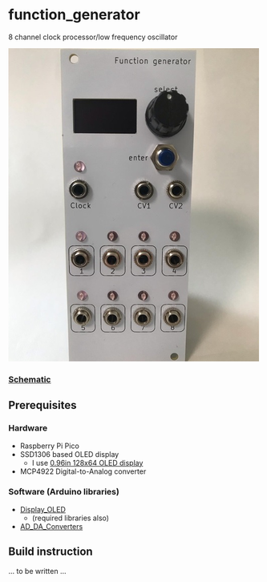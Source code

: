 # function_generator
8 channel clock processor/low frequency oscillator

![front view](https://raw.githubusercontent.com/ikechangexentrick/function_generator/images/MSKJ9315_s.jpeg)

### [Schematic](https://raw.githubusercontent.com/ikechangexentrick/function_generator/master/hw/function_generator_v1_schematic.pdf)

## Prerequisites

### Hardware
- Raspberry Pi Pico
- SSD1306 based OLED display
  - I use [0.96in 128x64 OLED display](https://akizukidenshi.com/catalog/g/gP-12031/)
- MCP4922 Digital-to-Analog converter

### Software (Arduino libraries)
- [Display_OLED](https://github.com/ikechangexentrick/Display_OLED)
  - (required libraries also)
- [AD_DA_Converters](https://github.com/ikechangexentrick/AD_DA_Converters)

## Build instruction

... to be written ...
